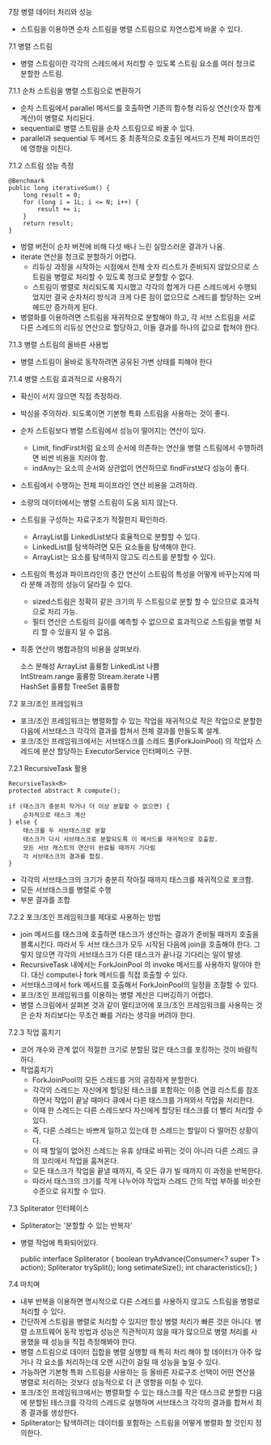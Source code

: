 7장 병렬 데이터 처리와 성능

- 스트림을 이용하면 순차 스트림을 병렬 스트림으로 자연스럽게 바꿀 수 있다.

7.1 병렬 스트림

- 병렬 스트림이란 각각의 스레드에서 처리할 수 있도록 스트림 요소를 여러 청크로 분할한 스트림.

7.1.1 순차 스트림을 병렬 스트림으로 변환하기

- 순차 스트림에서 parallel 메서드를 호출하면 기존의 함수형 리듀싱 연산(숫자 합계 계산)이 병렬로 처리된다. 
- sequential로 병렬 스트림을 순차 스트림으로 바꿀 수 있다. 
- parallel과 sequential 두 메서드 중 최종적으로 호출된 메서드가 전체 파이프라인에 영향을 미친다. 

7.1.2 스트림 성능 측정

    @Benchmark
    public long iterativeSum() {
    	long result = 0;
    	for (long i = 1L; i <= N; i++) {
    		result += i;
    	}
    	return result;
    }

- 벙렬 버전이 순차 버전에 비해 다섯 배나 느린 실망스러운 결과가 나옴.
- iterate 연산을 청크로 분할하기 어렵다. 
  - 리듀싱 과정을 시작하는 시점에서 전체 숫자 리스트가 준비되지 않았으므로 스트림을 병렬로 처리할 수 있도록 청크로 분할할 수 없다. 
  - 스트림이 병렬로 처리되도록 지시했고 각각의 합계가 다른 스레드에서 수행되었지만 결국 순차처리 방식과 크게 다른 점이 없으므로 스레드를 할당하는 오버헤드만 증가하게 된다. 
- 병렬화를 이용하려면 스트림을 재귀적으로 분할해야 하고, 각 서브 스트림을 서로 다른 스레드의 리듀싱 연산으로 할당하고, 이들 결과를 하나의 값으로 합쳐야 한다. 

7.1.3 병렬 스트림의 올바른 사용법

- 병렬 스트림이 올바로 동작하려면 공유된 가변 상태를 피해야 한다

7.1.4 병렬 스트림 효과적으로 사용하기

- 확신이 서지 않으면 직접 측정하라. 
- 박싱을 주의하라. 되도록이면 기본형 특화 스트림을 사용하는 것이 좋다. 
- 순차 스트림보다 병렬 스트림에서 성능이 떨어지는 연산이 있다. 
  - Limit, findFirst처럼 요소의 순서에 의존하는 연산을 병렬 스트림에서 수행하려면 비싼 비용을 치러야 함.
  - indAny는 요소의 순서와 상관없이 연산하므로 findFirst보다 성능이 좋다. 
- 스트림에서 수행하는 전체 파이프라인 연산 비용을 고려하라. 
- 소량의 데이터에서는 병렬 스트림이 도움 되지 않는다. 
- 스트림을 구성하는 자료구조가 적절한지 확인하라. 
  - ArrayList를 LinkedList보다 효율적으로 분할할 수 있다. 
  - LinkedList를 탐색하려면 모든 요소들을 탐색해야 한다.
  - ArrayList는 요소를 탐색하지 않고도 리스트를 분할할 수 있다. 
- 스트림의 특성과 파이프라인의 중간 연산이 스트림의 특성을 어떻게 바꾸는지에 따라 분해 과정의 성능이 달라질 수 있다. 
  - sized스트림은 정확히 같은 크기의 두 스트림으로 분할 할 수 있으므로 효과적으로 처리 가능.
  - 필터 연산은 스트림의 길이를 예측할 수 없으므로 효과적으로 스트림을 병렬 처리 할 수 있을지 알 수 없음.
- 최종 연산의 병합과정의 비용을 살펴보라. 

  소스             	분해성 
  ArrayList      	훌륭함 
  LinkedList     	나쁨  
  IntStream.range	훌륭함 
  Stream.iterate 	나쁨  
  HashSet        	훌륭함 
  TreeSet        	훌륭함 

7.2 포크/조인 프레임워크

- 포크/조인 프레임워크는 병렬화할 수 있는 작업을 재귀적으로 작은 작업으로 분할한 다음에 서브태스크 각각의 결과를 합쳐서 전체 결과를 만들도록 설계.
- 포크/조인 프레임워크에서는 서브태스크를 스레드 풀(ForkJoinPool) 의 작업자 스레드에 분산 할당하는 ExecutorService 인터페이스 구현.

7.2.1 RecursiveTask 활용

    RecursiveTask<R>
    protected abstract R compute();
    
    if (태스크가 충분히 작거나 더 이상 분할할 수 없으면) {
    	순차적으로 태스크 계산
    } else {
    	태스크를 두 서브태스크로 분할
    	태스크가 다시 서브태스크로 분할되도록 이 메서드를 재귀적으로 호출함.
    	모든 서브 캐스트의 연산이 완료될 때까지 기다림
    	각 서브태스크의 결과를 합침.
    }

- 각각의 서브태스크의 크기가 충분히 작아질 때까지 태스크를 재귀적으로 포크함.
- 모든 서브태스크를 병렬로 수행
- 부분 결과를 조합

7.2.2 포크/조인 프레임워크를 제대로 사용하는 방법

- join 메서드를 태스크에 호출하면 태스크가 생산하는 결과가 준비될 때까지 호출을 블록시킨다. 따라서 두 서브 태스크가 모두 시작된 다음에 join을 호출해야 한다. 그렇지 않으면 각각의 서브태스크가 다른 태스크가 끝나길 기다리는 일이 발생. 
- RecursiveTask 내에서는 ForkJoinPool 의 invoke 메서드를 사용하지 말아야 한다. 대신 compute나 fork 메서드를 직접 호출할 수 있다. 
- 서브태스크에서 fork 메서드를 호출해서 ForkJoinPool의 일정을 조절할 수 있다. 
- 포크/조인 프레임워크를 이용하는 병렬 계산은 디버깅하기 어렵다.
- 병렬 스크림에서 살펴본 것과 같이 멀티코어에 포크/조인 프레임워크를 사용하는 것은 순차 처리보다는 무조건 빠를 거라는 생각을 버려야 한다.

7.2.3 작업 훔치기

- 코어 개수와 관계 없이 적절한 크기로 분할된 많은 태스크를 포킹하는 것이 바람직하다. 
- 작업훔치기
  - ForkJoinPool의 모든 스레드를 거의 공정하게 분할한다. 
  - 각각의 스레드는 자신에게 할당된 태스크를 포함하는 이중 연결 리스트를 참조하면서 작업이 끝날 때마다 큐에서 다른 태스크를 가져와서 작업을 처리한다. 
  - 이때 한 스레드는 다른 스레드보다 자신에게 할당된 태스크를 더 빨리 처리할 수 있다. 
  - 즉, 다른 스레드는 바쁘게 일하고 있는데 한 스레드는 할일이 다 떨어진 상황이다. 
  - 이 때 할일이 없어진 스레드는 유휴 상태로 바뀌는 것이 아니라 다른 스레드 큐의 꼬리에서 작업을 훔쳐온다. 
  - 모든 태스크가 작업을 끝낼 때까지, 즉 모든 큐가 빌 때까지 이 과정을 반복한다. 
  - 따라서 태스크의 크기를 작게 나누어야 작업자 스레드 간의 작업 부하를 비슷한 수준으로 유지할 수 있다. 

7.3 Spliterator 인터페이스

- Spliterator는 '분할할 수 있는 반복자'
- 병렬 작업에 특화되어있다. 

    public interface Spliterator<T> {
    	boolean tryAdvance(Consumer<? super T> action);
    	Spliterator<T> trySplit();
    	long setimateSize();
    	int characteristics();
    }

7.4 마치며

- 내부 반복을 이용하면 명시적으로 다른 스레드를 사용하지 않고도 스트림을 병렬로 처리할 수 있다. 
- 간단하게 스트림을 병렬로 처리할 수 있지만 항상 병렬 처리가 빠른 것은 아니다. 병렬 소프트웨어 동작 방법과 성능은 직관적이지 않을 때가 많으므로 병렬 처리를 사용했을 때 성능을 직접 측정해봐야 한다. 
- 병렬 스트림으로 데이터 집합을 병렬 실행할 때 특히 처리 해야 할 데이터가 아주 많거나 각 요소를 처리하는데 오랜 시간이 걸릴 때 성능을 높일 수 있다. 
- 가능하면 기본형 특화 스트림을 사용하는 등 올바른 자료구조 선택이 어떤 연산을 병렬로 처리하는 것보다 성능적으로 더 큰 영향을 미칠 수 있다.
- 포크/조인 프레임워크에서는 병렬화할 수 있는 태스크를 작은 태스크로 분할한 다음에 분할된 테스크를 각각의 스레드로 실행하며 서브태스크 각각의 결과를 합쳐서 최종 결과를 생성한다. 
- Spliterator는 탐색하려는 데이터를 포함하는 스트림을 어떻게 병렬화 할 것인지 정의한다. 
